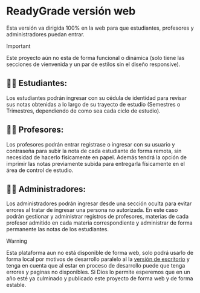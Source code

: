 # ReadyGrade versión web
Esta versión va dirigida 100% en la web para que estudiantes, profesores y administradores puedan entrar.

>[!Important]
>Este proyecto aún no esta de forma funcional o dinámica (solo tiene las secciones de vienvenida y un par de estilos sin el diseño responsive).

## 🧑‍🎓 Estudiantes:
Los estudiantes podrán ingresar con su cédula de identidad para revisar sus notas obtenidas a lo largo de su trayecto de estudio (Semestres o Trimestres, dependiendo de como sea cada ciclo de estudio).
## 🧑‍🏫 Profesores:
Los profesores podrán entrar registrase o ingresar con su usuario y contraseña para subir la nota de cada estudiante de forma remota, sin necesidad de hacerlo físicamente en papel. Además tendrá la opción de imprimir las notas previamente subida para entregarla físicamente en el área de control de estudio.
## 🧑‍💼 Administradores:
Los administradores podrán ingresar desde una sección oculta para evitar errores al tratar de ingresar una persona no autorizada. En este caso podrán gestionar y administrar registros de profesores, materias de cada profesor admitido en cada materia correspondiente y administrar de forma permanente las notas de los estudiantes.

> [!WARNING]
> Esta plataforma aun no está disponible de forma web, solo podrá usarlo de forma local por motivos de desarrollo paralelo al la [versión de escritorio](https://github.com/gregoriorondon/readygrade-desktop) y tenga en cuenta que al estar en proceso de desarrollo puede que tenga errores y paginas no disponibles. Si Dios lo permite esperemos que en un año esté ya culminado y publicado este proyecto de forma web y de forma estable.